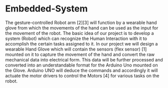 # Embedded-System

The gesture-controlled Robot arm [2][3] will function by a wearable hand glove from which the movements of the hand can be used as the input for the movement of the robot. The basic idea of our project is to develop a system (Robot) which can recognize the Human Interaction with it to accomplish the certain tasks assigned to it. In our project we will design a wearable Hand Glove which will contain the sensors (flex sensor) [1] mounted on it to capture the movement of the hand and convert the raw mechanical data into electrical form. This data will be further processed and converted into an understandable format for the Arduino Uno mounted on the Glove. Arduino UNO will deduce the commands and accordingly it will actuate the motor drivers to control the Motors [4] for various tasks on the robot.
